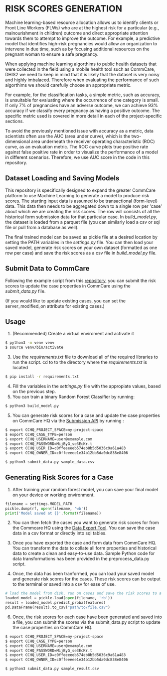# RISK SCORES GENERATION
Machine learning-based resource allocation allows us to identify clients or Front Line Workers (FLWs) who are at the highest risk for a particular (e.g., malnourishment in children) outcome and direct appropriate attention towards them to attempt to improve the outcome. For example, a predictive model that identifies high-risk pregnancies would allow an organization to intervene in due time, such as by focusing additional resources on the pregnant woman to ensure a safe pregnancy.

When applying machine learning algorthims to public health datasets that were collected in the field using a mobile health tool such as CommCare, DHIS2 we need to keep in mind that it is likely that the dataset is very noisy and highly imbalaced. Therefore when evaluating the performance of such algorthims we should carefully choose an appropriate metric. 

For example, for the classification tasks, a simple metric, such as accuracy, is unsuitable for evaluating where the occurrence of one category is small. If only 7% of pregnancies have an adverse outcome, we can achieve 93% accuracy if we classify every pregnancy as having a positive outcome. The specific metric used is covered in more detail in each of the project-specific sections.

To avoid the previously mentioned issue with accuracy as a metric, data scientists often use the AUC (area under curve), which is the two-dimensional area underneath the receiver operating characteristic (ROC) curve, as an evaluation metric. The ROC curve plots true positive rate against false positive rate in order to visualize the performance of a model in different scenarios. Therefore, we use AUC score in the code in this repository. 

## Dataset Loading and Saving Models
This repository is specifically designed to expand the greater CommCare platform to use Machine Learning to generate a model to produce risk scores. The starting input data is assumed to be transactional (form-level) data. This data then needs to be aggregated down to a single row per 'case' about which we are creating the risk scores. The row will consists of all the historical form submission data for that particular case. In *build_model.py*, the dataset is loaded from a parquet file (you can similarly load a csv or sql file or pull from a database as well). 

The final trained model can be saved as pickle file at a desired location by setting the PATH variables in the *settings.py* file. You can then load your saved model, generate risk scores on your own dataset (formatted as one row per case) and save the risk scores as a csv file in *build_model.py* file.

## Submit Data to CommCare
Following the example script from this [repository](https://github.com/dimagi/submission_api_example), you can submit the risk scores to update the case properties in CommCare using the *submit_data.py* file. 

(If you would like to update existing cases, you can set the server_modified_on attribute for existing cases.)

## Usage
1. (Recommended) Create a virtual enviroment and activate it
```bash
$ python3 -m venv venv
$ source venv/bin/activate
```
3. Use the *requirements.txt* file to download all of the required libraries to run the script. cd to to the directory where the *requirements.txt* is located
```bash
$ pip install -r requirements.txt
```
4. Fill the variables in the *settings.py* file with the appropiate values, based on the previous step.
5. You can train a binary Random Forest Classifier by running: 
```bash
$ python3 build_model.py
```
5. You can generate risk scores for a case and update the case properties on CommCare HQ via the [Submission API](https://confluence.dimagi.com/display/commcarepublic/Submission+API) by running :

```bash
$ export CCHQ_PROJECT_SPACE=my-project-space
$ export CCHQ_CASE_TYPE=person
$ export CCHQ_USERNAME=user@example.com
$ export CCHQ_PASSWORD=MijByG_se3EcKr.t
$ export CCHQ_USER_ID=c0ffeeeeeb574eb8b5d5036c9a61a483
$ export CCHQ_OWNER_ID=c0ffeeeee1e34b12bb5da0dc838e8406
```

```bash
$ python3 submit_data.py sample_data.csv
```

## Generating Risk Scores for a Case 
1. After training your random forest model, you can save your final model on your device or working environment. 
```python
filename = settings.MODEL_PATH
pickle.dump(rf, open(filename, 'wb'))
print('Model saved at {}'.format(filename))
```
2. You can then fetch the cases you want to generate risk scores for from the Commcare HQ using the [Data Export Tool](https://confluence.dimagi.com/display/commcarepublic/CommCare+Data+Export+Tool). You can save the case data in a csv format or directly into sql tables. 

3. Once you have exported the case and form data from CommCare HQ. You can transform the data to collate all form properties and historical data to create a clean and easy-to-use data. Sample Python code for data transformations has been provided in the preprocess_data.py script. 
4. Once, the data has been tranformed, you can load your saved model and generate risk scores for the cases. These risk scores can be output to the terminal or saved into a csv for ease of use. 
```python
# load the model from disk, run on cases and save the risk scores to a csv file 
loaded_model = pickle.load(open(filename, 'rb'))
result = loaded_model.predict_proba(features)
pd.DataFrame(result).to_csv("path/to/file.csv")
```
6. Once, the risk scores for each case have been generated and saved into a file, you can submit the scores via the submit_data.py script to update the case properties on CommCare HQ. 
```bash
$ export CCHQ_PROJECT_SPACE=my-project-space
$ export CCHQ_CASE_TYPE=person
$ export CCHQ_USERNAME=user@example.com
$ export CCHQ_PASSWORD=MijByG_se3EcKr.t
$ export CCHQ_USER_ID=c0ffeeeeeb574eb8b5d5036c9a61a483
$ export CCHQ_OWNER_ID=c0ffeeeee1e34b12bb5da0dc838e8406
```

```bash
$ python3 submit_data.py sample_result.csv
```
